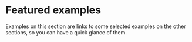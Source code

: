 # Featured examples

Examples on this section are links to some selected examples on the other
sections, so you can have a quick glance of them.
